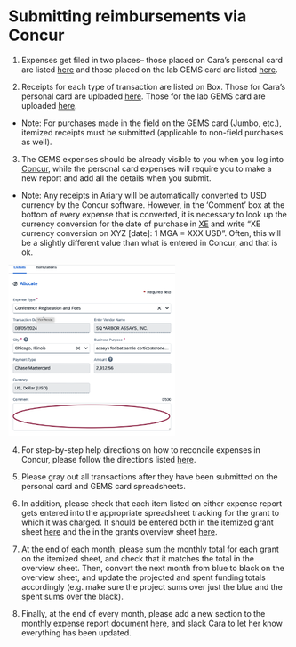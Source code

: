 # Submitting reimbursements via Concur

1. Expenses get filed in two places– those placed on Cara’s personal card are listed [here](https://docs.google.com/spreadsheets/d/1_OaJ9DJeNGAnOdjrYlZIkjgvzWub6I010dUUwKFL0BU/edit?gid=0#gid=0) and those placed on the lab GEMS card are listed [here](https://docs.google.com/spreadsheets/d/1pEHxX_HBmt6vuNe0i8QS_IvNYWS5xNFENYThT5mcRtg/edit?gid=0#gid=0). 

2. Receipts for each type of transaction are listed on Box. Those for Cara’s personal card are uploaded [here](https://uchicago.app.box.com/s/6827t149q4hdl0z6fta47hvj2l4noysv). Those for the lab GEMS card are uploaded [here](https://uchicago.app.box.com/s/x4ed7d1zrwopwv0hmugzy1vjfbyem5a0).
- Note: For purchases made in the field on the GEMS card (Jumbo, etc.), itemized receipts must be submitted (applicable to non-field purchases as well).

3. The GEMS expenses should be already visible to you when you log into [Concur](https://www.concursolutions.com), while the personal card expenses will require you to make a new report and add all the details when you submit. 
- Note: Any receipts in Ariary will be automatically converted to USD currency by the Concur software. However, in the ‘Comment’ box at the bottom of every expense that is converted, it is necessary to look up the currency conversion for the date of purchase in [XE](https://www.xe.com/currencyconverter/) and write “XE currency conversion on XYZ [date]: 1 MGA = XXX USD”. Often, this will be a slightly different value than what is entered in Concur, and that is ok.

<img src="images/comment-box-currency.png" alt="currency" width="300"/>

4. For step-by-step help directions on how to reconcile expenses in Concur, please follow the directions listed [here](https://github.com/brooklabteam/brooklab-resources/blob/main/oracle-step-by-step.md).

5. Please gray out all transactions after they have been submitted on the personal card and GEMS card spreadsheets.

6. In addition, please check that each item listed on either expense report gets entered into the appropriate spreadsheet tracking for the grant to which it was charged. It should be entered both in the itemized grant sheet [here](https://uchicago.app.box.com/s/ds2h2fuzne01pjwg04k5jc711zcbmibw) and the in the grants overview sheet [here](https://uchicago.app.box.com/s/gwy2w3sx6l7lm062ayc6fhqy7jm3ik6n).

7. At the end of each month, please sum the monthly total for each grant on the itemized sheet, and check that it matches the total in the overview sheet. Then, convert the next month from blue to black on the overview sheet, and update the projected and spent funding totals accordingly (e.g. make sure the project sums over just the blue and the spent sums over the black).

8. Finally, at the end of every month, please add a new section to the monthly expense report document [here](https://docs.google.com/spreadsheets/d/1GU_2yYmVBj-gkAE3OcGE0G9xld4YRzve7rfLKszff-E/edit?gid=0#gid=0), and slack Cara to let her know everything has been updated.
